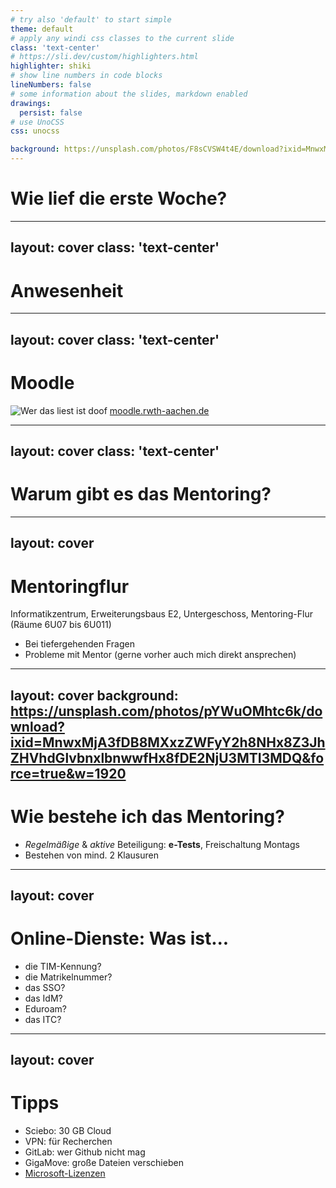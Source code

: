 ```yaml
---
# try also 'default' to start simple
theme: default
# apply any windi css classes to the current slide
class: 'text-center'
# https://sli.dev/custom/highlighters.html
highlighter: shiki
# show line numbers in code blocks
lineNumbers: false
# some information about the slides, markdown enabled
drawings:
  persist: false
# use UnoCSS
css: unocss

background: https://unsplash.com/photos/F8sCVSW4t4E/download?ixid=MnwxMjA3fDB8MXxzZWFyY2h8Mnx8dW5pdmVyc2l0eSUyMGJvcmluZ3xlbnwwfHx8fDE2NjU3NDY2MTM&force=true&w=1920
---
```


# Wie lief die erste Woche?

---
layout: cover
class: 'text-center'
---

# Anwesenheit

---
layout: cover
class: 'text-center'
---

# Moodle

![Wer das liest ist doof](https://api.app.rwth-aachen.de/v3/sabio/app/image?path=0962a984657bb2e901657bc9e2810004/1jifm42ljvvhw/Studium%20und%20Lehre/Moodle/kursseite1.png)
[moodle.rwth-aachen.de](https://moodle.rwth-aachen.de)
<!--
- Können alle rein?
- Lernamterialien & -einheiten
- Übungen
- Klappt die RWTH-Mail?
-->

--- 
layout: cover
class: 'text-center'
---

# Warum gibt es das Mentoring?
<!--
- Studieren lernen
- How to Lernen
- Studiengangplanung
- Vernetzung
- Betreuung
-->

---
layout: cover
---

# Mentoringflur

<p class="opacity-70">Informatikzentrum, Erweiterungsbaus E2, Untergeschoss, Mentoring-Flur (Räume 6U07 bis 6U011)</p>

- Bei tiefergehenden Fragen
- Probleme mit Mentor (gerne vorher auch mich direkt ansprechen)

---
layout: cover
background: https://unsplash.com/photos/pYWuOMhtc6k/download?ixid=MnwxMjA3fDB8MXxzZWFyY2h8NHx8Z3JhZHVhdGlvbnxlbnwwfHx8fDE2NjU3MTI3MDQ&force=true&w=1920
---

# Wie bestehe ich das Mentoring?

- _Regelmäßige_ & _aktive_ Beteiligung: **e-Tests**, Freischaltung Montags
- Bestehen von mind. 2 Klausuren

---
layout: cover
---

# Online-Dienste: Was ist...

- die TIM-Kennung?
- die Matrikelnummer?
- das SSO?
- das IdM?
- Eduroam?
- das ITC?

<!-- TIM-Kennungen wegen Domains (embedded.rwth...), SELBER KEINE MAIL! -->

---
layout: cover
---

# Tipps

- Sciebo: 30 GB Cloud
- VPN: für Recherchen
- GitLab: wer Github nicht mag
- GigaMove: große Dateien verschieben
- [Microsoft-Lizenzen](https://help.itc.rwth-aachen.de/service/468ad37bfd1f4fe19073f4465ea3c685/article/3cd7217c7935406c98841dc37f63d53c/)
